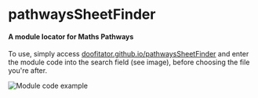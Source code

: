 # pathwaysSheetFinder

#### A module locator for Maths Pathways

To use, simply access [doofitator.github.io/pathwaysSheetFinder](http://doofitator.github.io/pathwaysSheetFinder/index.html) and enter the module code into the search field (see image), before choosing the file you're after.

![Module code example](https://i.imgur.com/mx2NuGV.png "Module code")
